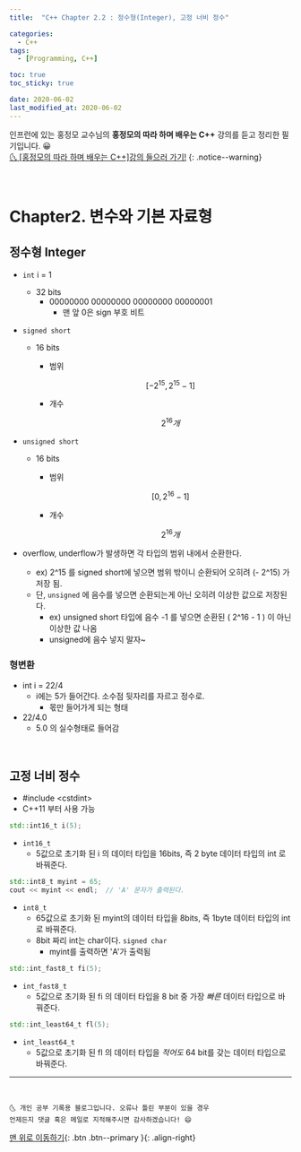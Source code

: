 ```yaml
---
title:  "C++ Chapter 2.2 : 정수형(Integer), 고정 너비 정수" 

categories:
  - C++
tags:
  - [Programming, C++]

toc: true
toc_sticky: true

date: 2020-06-02
last_modified_at: 2020-06-02
---
```



인프런에 있는 홍정모 교수님의 **홍정모의 따라 하며 배우는 C++** 강의를 듣고 정리한 필기입니다. 😀    
[🌜 [홍정모의 따라 하며 배우는 C++]강의 들으러 가기!](https://www.inflearn.com/course/following-c-plus)
{: .notice--warning}

<br>


# Chapter2. 변수와 기본 자료형

## 정수형 Integer

- `int` i = 1
    - 32 bits
        - 00000000 00000000 00000000 00000001
            - 맨 앞 0은 sign 부호 비트

- `signed short`
    - 16 bits
        - 범위

            $$[{-2}^{15} , 2^{15}-1]$$

        - 개수

            $$2^{16}개$$

- `unsigned short`
    - 16 bits
        - 범위

            $$[0 , 2^{16}-1]$$

        - 개수

            $$2^{16}개$$

- overflow, underflow가 발생하면 각 타입의 범위 내에서 순환한다.
    - ex) 2^15 를 signed short에 넣으면 범위 밖이니 순환되어 오히려 (- 2^15) 가 저장 됨.
    - 단, `unsigned` 에 음수를 넣으면 순환되는게 아닌 오히려 이상한 값으로 저장된다.
        - ex) unsigned short 타입에 음수 -1 를 넣으면 순환된 ( 2^16 - 1 ) 이 아닌 이상한 값 나옴
        - unsigned에 음수 넣지 말자~
### 형변환
- int i = 22/4
  - i에는 5가 들어간다. 소수점 뒷자리를 자르고 정수로.
    - 몫만 들어가게 되는 형태
- 22/4.0
  - 5.0 의 실수형태로 들어감

<br>

## 고정 너비 정수
- #include \<cstdint>
- C++11 부터 사용 가능

```cpp
std::int16_t i(5);
```

- `int16_t`
    - 5값으로 초기화 된 i 의 데이터 타입을 16bits, 즉 2 byte 데이터 타입의 int 로 바꿔준다.

```cpp
std::int8_t myint = 65;
cout << myint << endl;  // 'A' 문자가 출력된다.
```

- `int8_t`
    - 65값으로 초기화 된 myint의 데이터 타입을 8bits, 즉 1byte 데이터 타입의 int로 바꿔준다.
    - 8bit 짜리 int는 char이다. `signed char`
        - myint를 출력하면 'A'가 출력됨
     
```cpp
std::int_fast8_t fi(5);
```

- `int_fast8_t`
    - 5값으로 초기화 된 fi 의 데이터 타입을 8 bit 중 가장 *빠른* 데이터 타입으로 바꿔준다.

```cpp
std::int_least64_t fl(5);
```

- `int_least64_t`
    - 5값으로 초기화 된 fl 의 데이터 타입을  *적어도* 64 bit를 갖는 데이터 타입으로 바꿔준다.


***
<br>

    🌜 개인 공부 기록용 블로그입니다. 오류나 틀린 부분이 있을 경우 
    언제든지 댓글 혹은 메일로 지적해주시면 감사하겠습니다! 😄

[맨 위로 이동하기](#){: .btn .btn--primary }{: .align-right}
